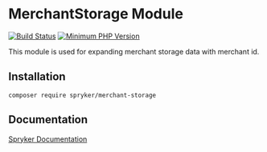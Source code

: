 # MerchantStorage Module
[![Build Status](https://travis-ci.org/spryker/merchant-storage.svg)](https://travis-ci.org/spryker/merchant-storage)
[![Minimum PHP Version](https://img.shields.io/badge/php-%3E%3D%207.2-8892BF.svg)](https://php.net/)

This module is used for expanding merchant storage data with merchant id.

## Installation

```
composer require spryker/merchant-storage
```

## Documentation

[Spryker Documentation](https://academy.spryker.com/developing_with_spryker/module_guide/modules.html)
